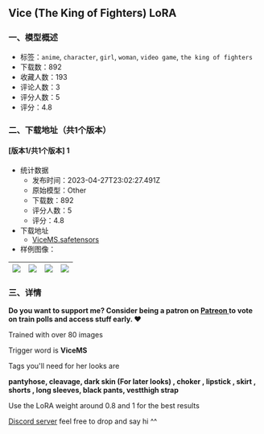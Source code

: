 ## Vice (The King of Fighters) LoRA
### 一、模型概述

- 标签：`anime`, `character`, `girl`, `woman`, `video game`, `the king of fighters`
- 下载数：892
- 收藏人数：193
- 评论人数：3
- 评分人数：5
- 评分：4.8

### 二、下载地址（共1个版本）

#### [版本1/共1个版本] 1

- 统计数据
  - 发布时间：2023-04-27T23:02:27.491Z
  - 原始模型：Other
  - 下载数：892
  - 评分人数：5
  - 评分：4.8
- 下载地址
  - [ViceMS.safetensors](https://civitai.com/api/download/models/27551)
- 样例图像：

| <img src="https://image.civitai.com/xG1nkqKTMzGDvpLrqFT7WA/f64b4e76-6e00-4279-8657-b38c340dd600/width=450/303453.jpeg" /> | <img src="https://image.civitai.com/xG1nkqKTMzGDvpLrqFT7WA/5371e62e-722f-4110-de97-635fb3be6f00/width=450/303462.jpeg" /> | <img src="https://image.civitai.com/xG1nkqKTMzGDvpLrqFT7WA/b6132023-1a0e-4631-24d7-71c703775d00/width=450/303461.jpeg" /> | <img src="https://image.civitai.com/xG1nkqKTMzGDvpLrqFT7WA/b39b9f91-5362-47e3-85db-65d394a0bb00/width=450/303460.jpeg" /> |
| ---- | ---- | ---- | ---- |


### 三、详情
<p><strong>Do you want to support me? Consider being a patron on </strong><a target="_blank" rel="ugc" href="https://www.patreon.com/MurkySkeleton"><strong>Patreon </strong></a><strong>to vote on train polls and access stuff early. ❤️</strong></p><p></p><p>Trained with over 80 images</p><p>Trigger word is <strong>ViceMS</strong></p><p></p><p>Tags you'll need for her looks are</p><p><strong>pantyhose, cleavage, dark skin (For later looks) , choker , lipstick , skirt , shorts , long sleeves, black pants, vestthigh strap</strong></p><p></p><p>Use the LoRA weight around 0.8 and 1 for the best results</p><p></p><p><a target="_blank" rel="ugc" href="https://discord.gg/eNR5pHekdK">Discord server</a> feel free to drop and say hi ^^</p>